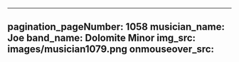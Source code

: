 ------
pagination_pageNumber: 1058
musician_name: Joe
band_name: Dolomite Minor
img_src: images/musician1079.png
onmouseover_src: 
------